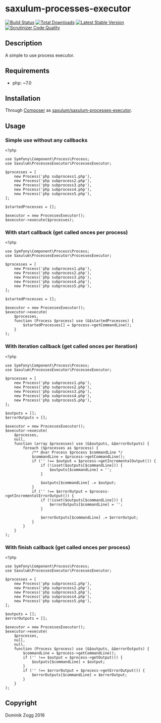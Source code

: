 # saxulum-processes-executor

[![Build Status](https://api.travis-ci.org/saxulum/saxulum-processes-executor.png?branch=master)](https://travis-ci.org/saxulum/saxulum-processes-executor)
[![Total Downloads](https://poser.pugx.org/saxulum/saxulum-processes-executor/downloads.png)](https://packagist.org/packages/saxulum/saxulum-processes-executor)
[![Latest Stable Version](https://poser.pugx.org/saxulum/saxulum-processes-executor/v/stable.png)](https://packagist.org/packages/saxulum/saxulum-processes-executor)
[![Scrutinizer Code Quality](https://scrutinizer-ci.com/g/saxulum/saxulum-processes-executor/badges/quality-score.png?b=master)](https://scrutinizer-ci.com/g/saxulum/saxulum-processes-executor/?branch=master)

## Description

A simple to use process executor.

## Requirements

 * php: ~7.0

## Installation

Through [Composer](http://getcomposer.org) as [saxulum/saxulum-processes-executor][1].

## Usage

### Simple use without any callbacks

```{.php}
<?php

use Symfony\Component\Process\Process;
use Saxulum\ProcessesExecutor\ProcessesExecutor;

$processes = [
    new Process('php subprocess1.php'),
    new Process('php subprocess2.php'),
    new Process('php subprocess3.php'),
    new Process('php subprocess4.php'),
    new Process('php subprocess5.php'),
];

$startedProcesses = [];

$executor = new ProcessesExecutor();
$executor->execute($processes);
```


### With start callback (get called onces per process)

```{.php}
<?php

use Symfony\Component\Process\Process;
use Saxulum\ProcessesExecutor\ProcessesExecutor;

$processes = [
    new Process('php subprocess1.php'),
    new Process('php subprocess2.php'),
    new Process('php subprocess3.php'),
    new Process('php subprocess4.php'),
    new Process('php subprocess5.php'),
];

$startedProcesses = [];

$executor = new ProcessesExecutor();
$executor->execute(
    $processes,
    function (Process $process) use (&$startedProcesses) {
        $startedProcesses[] = $process->getCommandLine();
    }
);
```

### With iteration callback (get called onces per iteration)

```{.php}
<?php

use Symfony\Component\Process\Process;
use Saxulum\ProcessesExecutor\ProcessesExecutor;

$processes = [
    new Process('php subprocess1.php'),
    new Process('php subprocess2.php'),
    new Process('php subprocess3.php'),
    new Process('php subprocess4.php'),
    new Process('php subprocess5.php'),
];

$outputs = [];
$errorOutputs = [];

$executor = new ProcessesExecutor();
$executor->execute(
    $processes,
    null,
    function (array $processes) use (&$outputs, &$errorOutputs) {
        foreach ($processes as $process) {
            /** @var Process $process $commandLine */
            $commandLine = $process->getCommandLine();
            if ('' !== $output = $process->getIncrementalOutput()) {
                if (!isset($outputs[$commandLine])) {
                    $outputs[$commandLine] = '';
                }

                $outputs[$commandLine] .= $output;
            }
            if ('' !== $errorOutput = $process->getIncrementalErrorOutput()) {
                if (!isset($outputs[$commandLine])) {
                    $errorOutputs[$commandLine] = '';
                }

                $errorOutputs[$commandLine] .= $errorOutput;
            }
        }
    }
);
```

### With finish callback (get called onces per process)

```{.php}
<?php

use Symfony\Component\Process\Process;
use Saxulum\ProcessesExecutor\ProcessesExecutor;

$processes = [
    new Process('php subprocess1.php'),
    new Process('php subprocess2.php'),
    new Process('php subprocess3.php'),
    new Process('php subprocess4.php'),
    new Process('php subprocess5.php'),
];

$outputs = [];
$errorOutputs = [];

$executor = new ProcessesExecutor();
$executor->execute(
    $processes,
    null,
    null,
    function (Process $process) use (&$outputs, &$errorOutputs) {
        $commandLine = $process->getCommandLine();
        if ('' !== $output = $process->getOutput()) {
            $outputs[$commandLine] = $output;
        }
        if ('' !== $errorOutput = $process->getErrorOutput()) {
            $errorOutputs[$commandLine] = $errorOutput;
        }
    }
);
```

[1]: https://packagist.org/packages/saxulum/saxulum-processes-executor

## Copyright

Dominik Zogg 2016
